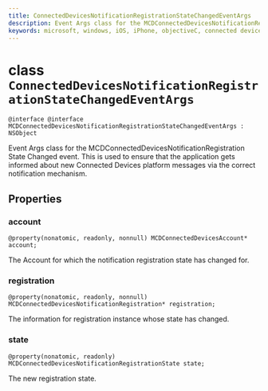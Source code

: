 ```yaml
---
title: ConnectedDevicesNotificationRegistrationStateChangedEventArgs
description: Event Args class for the MCDConnectedDevicesNotificationRegistration State Changed event.
keywords: microsoft, windows, iOS, iPhone, objectiveC, connected devices, Project Rome
---
```


# class `ConnectedDevicesNotificationRegistrationStateChangedEventArgs` 

```
@interface @interface MCDConnectedDevicesNotificationRegistrationStateChangedEventArgs : NSObject
```  
Event Args class for the MCDConnectedDevicesNotificationRegistration State Changed event. This is used to ensure that the application gets informed about new Connected Devices platform messages via the correct notification mechanism.

## Properties

### account
`@property(nonatomic, readonly, nonnull) MCDConnectedDevicesAccount* account;`

The Account for which the notification registration state has changed for.

### registration
`@property(nonatomic, readonly, nonnull) MCDConnectedDevicesNotificationRegistration* registration;`

The information for registration instance whose state has changed.

### state
`@property(nonatomic, readonly) MCDConnectedDevicesNotificationRegistrationState state;`

The new registration state.